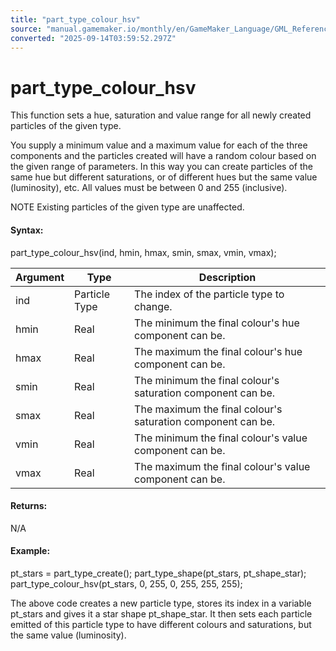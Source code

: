 ```yaml
---
title: "part_type_colour_hsv"
source: "manual.gamemaker.io/monthly/en/GameMaker_Language/GML_Reference/Drawing/Particles/Particle_Types/part_type_colour_hsv.htm"
converted: "2025-09-14T03:59:52.297Z"
---
```


# part\_type\_colour\_hsv

This function sets a hue, saturation and value range for all newly created particles of the given type.

You supply a minimum value and a maximum value for each of the three components and the particles created will have a random colour based on the given range of parameters. In this way you can create particles of the same hue but different saturations, or of different hues but the same value (luminosity), etc. All values must be between 0 and 255 (inclusive).

NOTE Existing particles of the given type are unaffected.

#### Syntax:

part\_type\_colour\_hsv(ind, hmin, hmax, smin, smax, vmin, vmax);

| Argument | Type | Description |
| --- | --- | --- |
| ind | Particle Type | The index of the particle type to change. |
| hmin | Real | The minimum the final colour's hue component can be. |
| hmax | Real | The maximum the final colour's hue component can be. |
| smin | Real | The minimum the final colour's saturation component can be. |
| smax | Real | The maximum the final colour's saturation component can be. |
| vmin | Real | The minimum the final colour's value component can be. |
| vmax | Real | The maximum the final colour's value component can be. |

#### Returns:

N/A

#### Example:

pt\_stars = part\_type\_create();
part\_type\_shape(pt\_stars, pt\_shape\_star);
part\_type\_colour\_hsv(pt\_stars, 0, 255, 0, 255, 255, 255);

The above code creates a new particle type, stores its index in a variable pt\_stars and gives it a star shape pt\_shape\_star. It then sets each particle emitted of this particle type to have different colours and saturations, but the same value (luminosity).